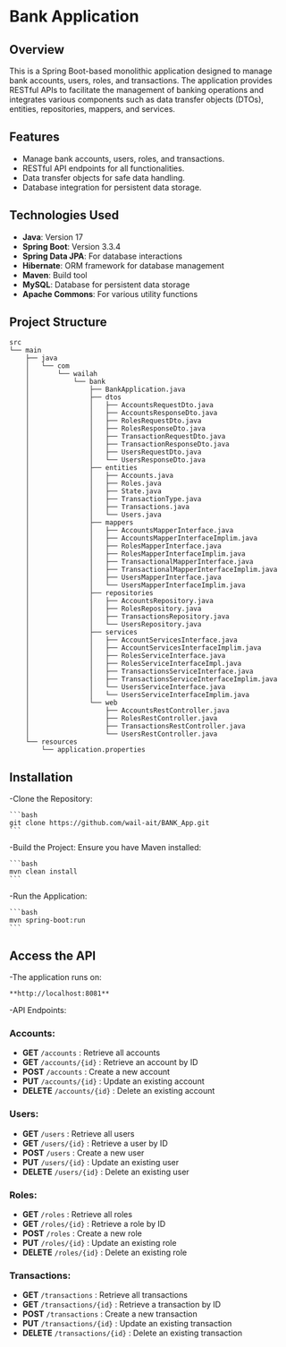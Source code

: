 # Bank Application

## Overview

This is a Spring Boot-based monolithic application designed to manage bank accounts, users, roles, and transactions.
The application provides RESTful APIs to facilitate the management of banking operations and integrates various components
such as data transfer objects (DTOs), entities, repositories, mappers, and services.

## Features

- Manage bank accounts, users, roles, and transactions.
- RESTful API endpoints for all functionalities.
- Data transfer objects for safe data handling.
- Database integration for persistent data storage.

## Technologies Used

- **Java**: Version 17
- **Spring Boot**: Version 3.3.4
- **Spring Data JPA**: For database interactions
- **Hibernate**: ORM framework for database management
- **Maven**: Build tool
- **MySQL**: Database for persistent data storage
- **Apache Commons**: For various utility functions

## Project Structure

```plaintext
src
└── main
    ├── java
    │   └── com
    │       └── wailah
    │           └── bank
    │               ├── BankApplication.java
    │               ├── dtos
    │               │   ├── AccountsRequestDto.java
    │               │   ├── AccountsResponseDto.java
    │               │   ├── RolesRequestDto.java
    │               │   ├── RolesResponseDto.java
    │               │   ├── TransactionRequestDto.java
    │               │   ├── TransactionResponseDto.java
    │               │   ├── UsersRequestDto.java
    │               │   └── UsersResponseDto.java
    │               ├── entities
    │               │   ├── Accounts.java
    │               │   ├── Roles.java
    │               │   ├── State.java
    │               │   ├── TransactionType.java
    │               │   ├── Transactions.java
    │               │   └── Users.java
    │               ├── mappers
    │               │   ├── AccountsMapperInterface.java
    │               │   ├── AccountsMapperInterfaceImplim.java
    │               │   ├── RolesMapperInterface.java
    │               │   ├── RolesMapperInterfaceImplim.java
    │               │   ├── TransactionalMapperInterface.java
    │               │   ├── TransactionalMapperInterfaceImplim.java
    │               │   ├── UsersMapperInterface.java
    │               │   └── UsersMapperInterfaceImplim.java
    │               ├── repositories
    │               │   ├── AccountsRepository.java
    │               │   ├── RolesRepository.java
    │               │   ├── TransactionsRepository.java
    │               │   └── UsersRepository.java
    │               ├── services
    │               │   ├── AccountServicesInterface.java
    │               │   ├── AccountServicesInterfaceImplim.java
    │               │   ├── RolesServiceInterface.java
    │               │   ├── RolesServiceInterfaceImpl.java
    │               │   ├── TransactionsServiceInterface.java
    │               │   ├── TransactionsServiceInterfaceImplim.java
    │               │   └── UsersServiceInterface.java
    │               │   └── UsersServiceInterfaceImplim.java
    │               └── web
    │                   ├── AccountsRestController.java
    │                   ├── RolesRestController.java
    │                   ├── TransactionsRestController.java
    │                   └── UsersRestController.java
    └── resources
        └── application.properties
````

## Installation

-Clone the Repository:
    
    ```bash
    git clone https://github.com/wail-ait/BANK_App.git
    ```

-Build the Project: Ensure you have Maven installed:

    ```bash
    mvn clean install
    ```

-Run the Application:

    ```bash
    mvn spring-boot:run
    ```

## Access the API

-The application runs on:

    **http://localhost:8081**

-API Endpoints:

### Accounts:
- **GET** `/accounts` : Retrieve all accounts
- **GET** `/accounts/{id}` : Retrieve an account by ID
- **POST** `/accounts` : Create a new account
- **PUT** `/accounts/{id}` : Update an existing account
- **DELETE** `/accounts/{id}` : Delete an existing account

### Users:
- **GET** `/users` : Retrieve all users
- **GET** `/users/{id}` : Retrieve a user by ID
- **POST** `/users` : Create a new user
- **PUT** `/users/{id}` : Update an existing user
- **DELETE** `/users/{id}` : Delete an existing user

### Roles:
- **GET** `/roles` : Retrieve all roles
- **GET** `/roles/{id}` : Retrieve a role by ID
- **POST** `/roles` : Create a new role
- **PUT** `/roles/{id}` : Update an existing role
- **DELETE** `/roles/{id}` : Delete an existing role

### Transactions:
- **GET** `/transactions` : Retrieve all transactions
- **GET** `/transactions/{id}` : Retrieve a transaction by ID
- **POST** `/transactions` : Create a new transaction
- **PUT** `/transactions/{id}` : Update an existing transaction
- **DELETE** `/transactions/{id}` : Delete an existing transaction
